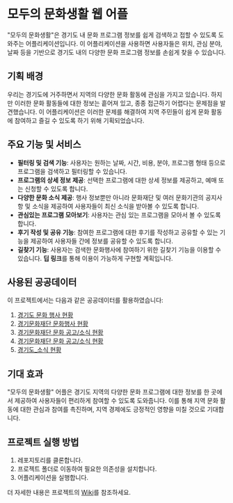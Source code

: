 # 모두의 문화생활 웹 어플

"모두의 문화생활"은 경기도 내 문화 프로그램 정보를 쉽게 검색하고 접할 수 있도록 도와주는 어플리케이션입니다. 이 어플리케이션을 사용하면 사용자들은 위치, 관심 분야, 날짜 등을 기반으로 경기도 내의 다양한 문화 프로그램 정보를 손쉽게 찾을 수 있습니다.

## 기획 배경

우리는 경기도에 거주하면서 지역의 다양한 문화 활동에 관심을 가지고 있습니다. 하지만 이러한 문화 활동들에 대한 정보는 흩어져 있고, 종종 접근하기 어렵다는 문제점을 발견했습니다. 이 어플리케이션은 이러한 문제를 해결하여 지역 주민들이 쉽게 문화 활동에 참여하고 즐길 수 있도록 하기 위해 기획되었습니다.

## 주요 기능 및 서비스

- **필터링 및 검색 기능**: 사용자는 원하는 날짜, 시간, 비용, 분야, 프로그램 형태 등으로 프로그램을 검색하고 필터링할 수 있습니다.
- **프로그램의 상세 정보 제공**: 선택한 프로그램에 대한 상세 정보를 제공하고, 예매 또는 신청할 수 있도록 합니다.
- **다양한 문화 소식 제공**: 행사 정보뿐만 아니라 문화재단 및 여러 문화기관의 공지사항 및 소식을 제공하여 사용자들이 최신 소식을 받아볼 수 있도록 합니다.
- **관심있는 프로그램 모아보기**: 사용자는 관심 있는 프로그램을 모아서 볼 수 있도록 합니다.
- **후기 작성 및 공유 기능**: 참여한 프로그램에 대한 후기를 작성하고 공유할 수 있는 기능을 제공하여 사용자들 간에 정보를 공유할 수 있도록 합니다.
- **길찾기 기능**: 사용자는 검색한 문화행사에 참여하기 위한 길찾기 기능을 이용할 수 있습니다. **딥 링크**를 통해 이용이 가능하게 구현할 계획입니다.
  
## 사용된 공공데이터

이 프로젝트에서는 다음과 같은 공공데이터를 활용하였습니다:

1. [경기도 문화 행사 현황](https://www.data.go.kr/data/15117057/openapi.do)
2. [경기문화재단 문화행사 현황](https://www.data.go.kr/data/15059089/openapi.do)
3. [경기문화재단 문화 공고/소식 현황](https://www.data.go.kr/data/15059026/openapi.do)
4. [경기문화재단 문화 공고/소식 현황](https://www.data.go.kr/data/15059026/openapi.do)
5. [경기도_소식 현황](https://www.data.go.kr/data/15117059/openapi.do)

## 기대 효과

"모두의 문화생활" 어플은 경기도 지역의 다양한 문화 프로그램에 대한 정보를 한 곳에서 제공하여 사용자들이 편리하게 참여할 수 있도록 도와줍니다. 이를 통해 지역 문화 활동에 대한 관심과 참여를 촉진하며, 지역 경제에도 긍정적인 영향을 미칠 것으로 기대합니다.

## 프로젝트 실행 방법

1. 레포지토리를 클론합니다.
2. 프로젝트 폴더로 이동하여 필요한 의존성을 설치합니다.
3. 어플리케이션을 실행합니다.


더 자세한 내용은 프로젝트의 [Wiki](https://github.com/yourusername/yourproject/wiki)를 참조하세요.
